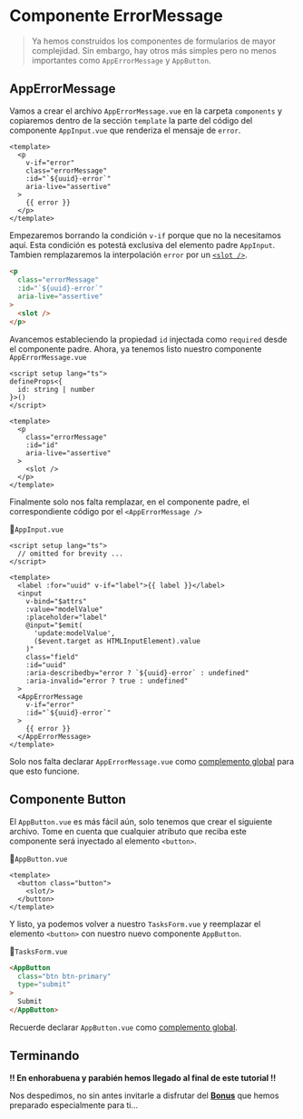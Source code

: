 # Componente ErrorMessage

>Ya hemos construidos los componentes de formularios de mayor complejidad.
Sin embargo, hay otros más simples pero no menos importantes como `AppErrorMessage` y `AppButton`.

## AppErrorMessage

Vamos a crear el archivo `AppErrorMessage.vue` en la carpeta `components` y copiaremos dentro de la sección `template` la parte del código del componente `AppInput.vue` que renderiza el mensaje de `error`.

```vue
<template>
  <p
    v-if="error"
    class="errorMessage"
    :id="`${uuid}-error`"
    aria-live="assertive"
  >
    {{ error }}
  </p>
</template>
```

Empezaremos borrando la condición `v-if` porque que no la necesitamos aquí. Esta condición es potestá exclusiva del elemento padre `AppInput`. Tambien remplazaremos la interpolación `error` por un [`<slot />`](https://vuejs.org/guide/components/slots.html).

```html
<p    
  class="errorMessage"
  :id="`${uuid}-error`"
  aria-live="assertive"
>
  <slot />
</p>
```

Avancemos estableciendo la propiedad `id` injectada como `required` desde el componente padre. Ahora, ya tenemos listo nuestro componente `AppErrorMessage.vue`

```vue{3,10}
<script setup lang="ts">
defineProps<{
  id: string | number  
}>()
</script>

<template>
  <p    
    class="errorMessage"
    :id="id"
    aria-live="assertive"
  >
    <slot />
  </p>
</template>
```

Finalmente solo nos falta remplazar, en el componente padre, el correspondiente código por el `<AppErrorMessage />`

📃`AppInput.vue`
```vue{20,21,22,23,24,25}
<script setup lang="ts">
  // omitted for brevity ...
</script>

<template>
  <label :for="uuid" v-if="label">{{ label }}</label>
  <input
    v-bind="$attrs"
    :value="modelValue"
    :placeholder="label"
    @input="$emit(
      'update:modelValue',
      ($event.target as HTMLInputElement).value
    )"
    class="field"
    :id="uuid"
    :aria-describedby="error ? `${uuid}-error` : undefined"
    :aria-invalid="error ? true : undefined"
  >
  <AppErrorMessage
    v-if="error"
    :id="`${uuid}-error`"
  >
    {{ error }}
  </AppErrorMessage>
</template>
```

Solo nos falta declarar `AppErrorMessage.vue` como [complemento global](../tuto/app-checkbox.html#complemento-global) para que esto funcione.

## Componente Button

El `AppButton.vue` es más fácil aún, solo tenemos que crear el siguiente archivo. Tome en cuenta que cualquier atributo que reciba este componente será inyectado al elemento `<button>`.

📃`AppButton.vue`
```vue
<template>
  <button class="button">
    <slot/>
  </button>
</template>
```

Y listo, ya podemos volver a nuestro `TasksForm.vue` y reemplazar el elemento `<button>` con nuestro nuevo componente `AppButton`.

📃`TasksForm.vue`
```html
<AppButton
  class="btn btn-primary"
  type="submit"
>
  Submit
</AppButton>
```

Recuerde declarar `AppButton.vue` como [complemento global](../tuto/app-checkbox.html#complemento-global).

## Terminando

**!! En enhorabuena y parabién hemos llegado al final de este tutorial !!**

Nos despedimos, no sin antes invitarle a disfrutar del [**Bonus**](../bonus/testing-codes.html) que hemos preparado especialmente para ti...
